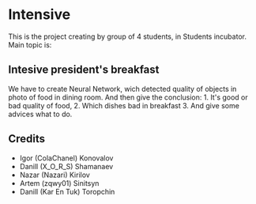 # Intensive

This is the project creating by group of 4 students, in Students incubator. Main topic is:

## Intesive president's breakfast

We have to create Neural Network, wich detected quality of objects in photo of food in dining room. And then give the conclusion: 1. It's good or bad quality of food, 2. Which dishes bad in breakfast 3. And give some advices what to do.

## Credits
- Igor    (ColaChanel)  Konovalov
- Danill  (X_O_R_S)     Shamanaev 
- Nazar   (Nazari)      Kirilov
- Artem   (zqwy01)      Sinitsyn
- Danill  (Kar En Tuk)  Toropchin

